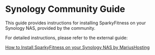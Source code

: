 
# Synology Community Guide

This guide provides instructions for installing SparkyFitness on your Synology NAS, provided by the community.

For detailed instructions, please refer to the external guide:

[How to Install SparkyFitness on your Synology NAS by MariusHosting](https://mariushosting.com/how-to-install-sparkyfitness-on-your-synology-nas/)
